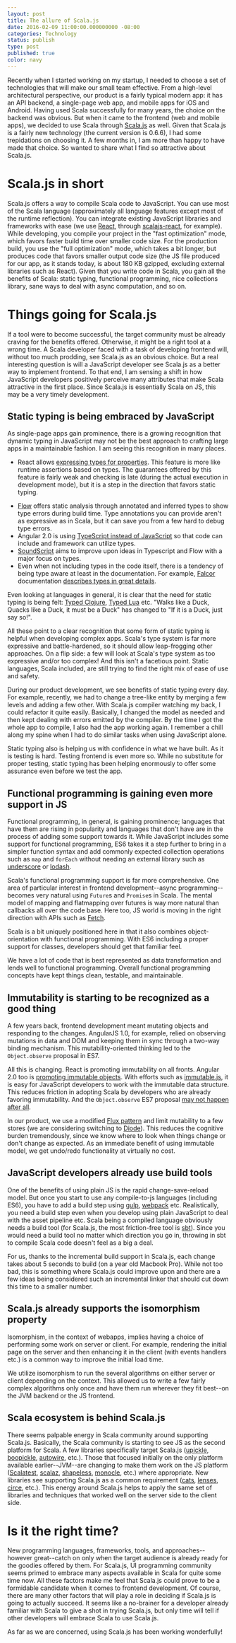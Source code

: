 ```yaml
---
layout: post
title: The allure of Scala.js
date: 2016-02-09 11:00:00.000000000 -08:00
categories: Technology
status: publish
type: post
published: true
color: navy
---
```

Recently when I started working on my startup, I needed to choose a set of technologies that will make our small team effective. From a high-level architectural perspective, our product is a fairly typical modern app: it has an API backend, a single-page web app, and mobile apps for iOS and Android. Having used Scala successfully for many years, the choice on the backend was obvious. But when it came to the frontend (web and mobile apps), we decided to use Scala through [Scala.js](http://scala-js.org) as well. Given that Scala.js is a fairly new technology (the current version is 0.6.6), I had some trepidations on choosing it. A few months in, I am more than happy to have made that choice. So wanted to share what I find so attractive about Scala.js.

# Scala.js in short
Scala.js offers a way to compile Scala code to JavaScript. You can use most of the Scala language (approximately all language features except most of the runtime reflection). You can integrate existing JavaScript libraries and frameworks with ease (we use [React](https://facebook.github.io/react/), through [scalajs-react](https://github.com/japgolly/scalajs-react), for example). While developing, you compile your project in the "fast optimization" mode, which favors faster build time over smaller code size. For the production build, you use the "full optimization" mode, which takes a bit longer, but produces code that favors smaller output code size (the JS file produced for our app, as it stands today, is about 180 KB gzipped, excluding external libraries such as React). Given that you write code in Scala, you gain all the benefits of Scala: static typing, functional programming, nice collections library, sane ways to deal with async computation, and so on.

# Things going for Scala.js
If a tool were to become successful, the target community must be already craving for the benefits offered. Otherwise, it might be a right tool at a wrong time. A Scala developer faced with a task of developing frontend will, without too much prodding, see Scala.js as an obvious choice. But a real interesting question is will a JavaScript developer see Scala.js as a better way to implement frontend. To that end, I am sensing a shift in how JavaScript developers positively perceive many attributes that make Scala attractive in the first place. Since Scala.js is essentially Scala on JS, this may be a very timely development.

## Static typing is being embraced by JavaScript
As single-page apps gain prominence, there is a growing recognition that dynamic typing in JavaScript may not be the best approach to crafting large apps in a maintainable fashion. I am seeing this recognition in many places.

- React allows [expressing types for properties](https://facebook.github.io/react/docs/reusable-components.html). This feature is more like runtime assertions based on types. The guarantees offered by this feature is fairly weak and checking is late (during the actual execution in development mode), but it is a step in the direction that favors static typing.
* [Flow](http://flowtype.org) offers static analysis through annotated and inferred types to show type errors during build time. Type annotations you can provide aren't as expressive as in Scala, but it can save you from a few hard to debug type errors.
* Angular 2.0 is using [TypeScript instead of JavaScript](http://blogs.msdn.com/b/typescript/archive/2015/03/05/angular-2-0-built-on-typescript.aspx) so that code can include and framework can utilize types.
* [SoundScript](https://developers.google.com/v8/experiments) aims to improve upon ideas in Typescript and Flow  with a major focus on types.
* Even when not including types in the code itself, there is a tendency of being type aware at least in the documentation. For example, [Falcor](http://netflix.github.io/falcor/) documentation [describes types in great details](http://netflix.github.io/falcor/doc/Observable.html).

Even looking at languages in general, it is clear that the need for static typing is being felt: [Typed Clojure](http://typedclojure.org/), [Typed Lua](https://github.com/andremm/typedlua) etc. "Walks like a Duck, Quacks like a Duck, it must be a Duck" has changed to "If it is a Duck, just say so!".

All these point to a clear recognition that some form of static typing is helpful when developing complex apps. Scala's type system is far more expressive and battle-hardened, so it should allow leap-frogging other approaches. On a flip side: a few will look at Scala's type system as too expressive and/or too complex! And this isn't a facetious point. Static languages, Scala included, are still trying to find the right mix of ease of use and safety.

During our product development, we see benefits of static typing every day. For example, recently, we had to  change a tree-like entity by merging a few levels and adding a few other. With Scala.js compiler watching my back, I could refactor it quite easily. Basically, I changed the model as needed and then kept dealing with errors emitted by the compiler. By the time I got the whole app to compile, I also had the app working again. I remember a chill along my spine when I had to do similar tasks when using JavaScript alone.

Static typing also is helping us with confidence in what we have built. As it is testing is hard. Testing frontend is even more so. While no substitute for proper testing, static typing has been helping enormously to offer some assurance even before we test the app.

## Functional programming is gaining even more support in JS
Functional programming, in general, is gaining prominence; languages that have them are rising in popularity and languages that don't have are in the process of adding some support towards it. While JavaScript includes some support for functional programming, ES6 takes it a step further to bring in a simpler function syntax and add commonly expected collection operations such as `map` and `forEach` without needing an external library such as [underscore](http://underscorejs.org/) or [lodash](https://lodash.com/).

Scala's functional programming support is far more comprehensive. One area of particular interest in frontend development--async programming--becomes very natural using `Future`s and `Promise`s in Scala. The mental model of mapping and flatmapping over futures is way more natural than callbacks all over the code base. Here too, JS world is moving in the right direction with APIs such as [Fetch](https://fetch.spec.whatwg.org).

Scala is a bit uniquely positioned here in that it also combines object-orientation with functional programming. With ES6 including a proper support for classes, developers should get that familiar feel.

We have a lot of code that is best represented as data transformation and lends well to functional programming. Overall functional programming concepts have kept things clean, testable, and maintainable.

## Immutability is starting to be recognized as a good thing
A few years back, frontend development meant mutating objects and responding to the changes. AngularJS 1.0, for example, relied on observing mutations in data and DOM and keeping them in sync through a two-way binding mechanism. This mutability-oriented thinking led to the `Object.observe` proposal in ES7.

All this is changing. React is promoting immutability on all fronts. Angular 2.0 too is [promoting immutable objects](http://victorsavkin.com/post/110170125256/change-detection-in-angular-2). With efforts such as [immutable.js](http://facebook.github.io/immutable-js), it is easy for JavaScript developers to work with the immutable data structure. This reduces friction in adopting Scala by developers who are already favoring immutability. And the `Object.observe` ES7 proposal [may not happen after all](https://mail.mozilla.org/pipermail/es-discuss/2015-November/044684.html).

In our product, we use a modified [Flux pattern](https://facebook.github.io/flux/docs/overview.html) and limit mutability to a few stores (we are considering switching to [Diode](https://github.com/ochrons/diode)). This reduces the cognitive burden tremendously, since we know where to look when things change or don't change as expected. As an immediate benefit of using immutable model, we get undo/redo functionality at virtually no cost.

## JavaScript developers already use build tools

One of the benefits of using plain JS is the rapid change-save-reload model. But once you start to use any compile-to-js languages (including ES6), you have to add a build step using [gulp](http://gulpjs.com/), [webpack](https://webpack.github.io/) etc. Realistically, you need a build step even when you develop using plain JavaScript to deal with the asset pipeline etc. Scala being a compiled language obviously needs a build tool (for Scala.js, the most friction-free tool is [sbt](http://www.scala-sbt.org/)). Since you would need a build tool no matter which direction you go in, throwing in sbt to compile Scala code doesn't feel as a big a deal.

For us, thanks to the incremental build support in Scala.js, each change takes about 5 seconds to build (on a year old Macbook Pro). While not too bad, this is something where Scala.js could improve upon and there are a few ideas being considered such an incremental linker that should cut down this time to a smaller number.

## Scala.js already supports the isomorphism property
Isomorphism, in the context of webapps, implies having a choice of performing some work on server or client. For example, rendering the initial page on the server and then enhancing it in the client (with events handlers etc.) is a common way to improve the initial load time.

We utilize isomorphism to run the several algorithms on either server or client depending on the context. This allowed us to write a few fairly complex algorithms only once and have them run wherever they fit best--on the JVM backend or the JS frontend.

## Scala ecosystem is behind Scala.js
There seems palpable energy in Scala community around supporting Scala.js. Basically, the Scala community is starting to see JS as the second platform for Scala. A few libraries specifically target Scala.js  ([upickle](https://github.com/lihaoyi/upickle-pprint), [boopickle](https://github.com/ochrons/boopickle), [autowire](https://github.com/lihaoyi/autowire), etc.). Those that focused initially on the only platform available earlier--JVM--are changing to make them work on the JS platform ([Scalatest](http://www.scalatest.org/), [scalaz](https://github.com/japgolly/scalaz), [shapeless](http://milessabin.com/blog/2015/05/27/shapeless-2.2.0/), [monocle](https://github.com/japgolly/Monocle), etc.) where appropriate. New libraries see supporting Scala.js as a common requirement ([cats](https://github.com/typelevel/cats#scala-and-scala-js), [lenses](https://github.com/trueaccord/Lenses), [circe](https://github.com/travisbrown/circe), etc.). This energy around Scala.js helps to apply the same set of libraries and techniques that worked well on the server side to the client side.

# Is it the right time?
New programming languages, frameworks, tools, and approaches--however great--catch on only when the target audience is already ready for the goodies offered by them. For Scala.js, UI programming community seems primed to embrace many aspects available in Scala for quite some time now. All these factors make me feel that Scala.js could prove to be a formidable candidate when it comes to frontend development. Of course, there are many other factors that will play a role in deciding if Scala.js is going to actually succeed. It seems like a no-brainer for a developer already familiar with Scala to give a shot in trying Scala.js, but only time will tell if other developers will embrace Scala to use Scala.js.

As far as we are concerned, using Scala.js has been working wonderfully!
